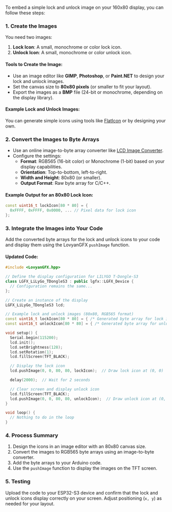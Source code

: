 To embed a simple lock and unlock image on your 160x80 display, you can follow these steps:

### 1. Create the Images
You need two images:
1. **Lock Icon**: A small, monochrome or color lock icon.
2. **Unlock Icon**: A small, monochrome or color unlock icon.

#### Tools to Create the Image:
- Use an image editor like **GIMP**, **Photoshop**, or **Paint.NET** to design your lock and unlock images.
- Set the canvas size to **80x80 pixels** (or smaller to fit your layout).
- Export the images as a **BMP** file (24-bit or monochrome, depending on the display library).

#### Example Lock and Unlock Images:
You can generate simple icons using tools like [FlatIcon](https://www.flaticon.com/) or by designing your own.

### 2. Convert the Images to Byte Arrays
- Use an online image-to-byte array converter like [LCD Image Converter](https://sourceforge.net/projects/lcd-image-converter/).
- Configure the settings:
  - **Format**: RGB565 (16-bit color) or Monochrome (1-bit) based on your display capabilities.
  - **Orientation**: Top-to-bottom, left-to-right.
  - **Width and Height**: 80x80 (or smaller).
  - **Output Format**: Raw byte array for C/C++.

#### Example Output for an 80x80 Lock Icon:
```c++
const uint16_t lockIcon[80 * 80] = {
  0xFFFF, 0xFFFF, 0x0000, ... // Pixel data for lock icon
};
```

### 3. Integrate the Images into Your Code
Add the converted byte arrays for the lock and unlock icons to your code and display them using the LovyanGFX `pushImage` function.

#### Updated Code:
```cpp
#include <LovyanGFX.hpp>

// Define the display configuration for LILYGO T-Dongle-S3
class LGFX_LiLyGo_TDongleS3 : public lgfx::LGFX_Device {
  // Configuration remains the same...
};

// Create an instance of the display
LGFX_LiLyGo_TDongleS3 lcd;

// Example lock and unlock images (80x80, RGB565 format)
const uint16_t lockIcon[80 * 80] = { /* Generated byte array for lock image */ };
const uint16_t unlockIcon[80 * 80] = { /* Generated byte array for unlock image */ };

void setup() {
  Serial.begin(115200);
  lcd.init();
  lcd.setBrightness(128);
  lcd.setRotation(1);
  lcd.fillScreen(TFT_BLACK);

  // Display the lock icon
  lcd.pushImage(0, 0, 80, 80, lockIcon);  // Draw lock icon at (0, 0)

  delay(2000);  // Wait for 2 seconds

  // Clear screen and display unlock icon
  lcd.fillScreen(TFT_BLACK);
  lcd.pushImage(0, 0, 80, 80, unlockIcon);  // Draw unlock icon at (0, 0)
}

void loop() {
  // Nothing to do in the loop
}
```

### 4. Process Summary
1. Design the icons in an image editor with an 80x80 canvas size.
2. Convert the images to RGB565 byte arrays using an image-to-byte converter.
3. Add the byte arrays to your Arduino code.
4. Use the `pushImage` function to display the images on the TFT screen.

### 5. Testing
Upload the code to your ESP32-S3 device and confirm that the lock and unlock icons display correctly on your screen. Adjust positioning (`x, y`) as needed for your layout.
